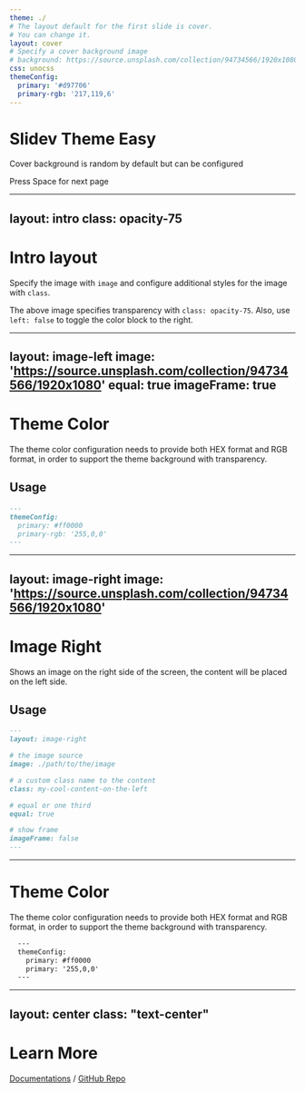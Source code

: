 ```yaml
---
theme: ./
# The layout default for the first slide is cover.
# You can change it.
layout: cover
# Specify a cover background image
# background: https://source.unsplash.com/collection/94734566/1920x1080
css: unocss
themeConfig:
  primary: '#d97706'
  primary-rgb: '217,119,6'
---
```


# Slidev Theme Easy

Cover background is random by default but can be configured

<div class="pt-12">
  <span @click="next" class="py-1 rounded cursor-pointer hover:bg-white hover:bg-opacity-10">
    Press Space for next page <carbon:arrow-right class="inline"/>
  </span>
</div>

---
layout: intro
class: opacity-75
---

# Intro layout

Specify the image with `image` and configure additional styles for the image with `class`.

The above image specifies transparency with `class: opacity-75`.
Also, use `left: false` to toggle the color block to the right.


---
layout: image-left
image: 'https://source.unsplash.com/collection/94734566/1920x1080'
equal: true
imageFrame: true
---

# Theme Color

The theme color configuration needs to provide both HEX format and RGB format, in order to support the theme background with transparency.

## Usage

```md
---
themeConfig:
  primary: #ff0000
  primary-rgb: '255,0,0'
---
```


---
layout: image-right
image: 'https://source.unsplash.com/collection/94734566/1920x1080'
---

# Image Right

Shows an image on the right side of the screen, the content will be placed on the left side.

## Usage

```md
---
layout: image-right

# the image source
image: ./path/to/the/image

# a custom class name to the content
class: my-cool-content-on-the-left

# equal or one third
equal: true

# show frame
imageFrame: false
---
```

---

# Theme Color

The theme color configuration needs to provide both HEX format and RGB format, in order to support the theme background with transparency.

```md
  ---
  themeConfig:
    primary: #ff0000
    primary: '255,0,0'
  ---
```


---
layout: center
class: "text-center"
---

# Learn More

[Documentations](https://sli.dev) / [GitHub Repo](https://github.com/slidevjs/slidev)
